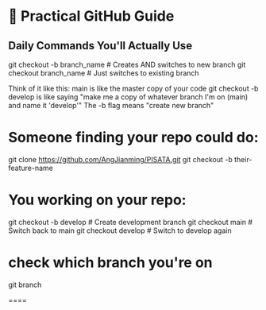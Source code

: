 # 🌙 Practical GitHub Guide

## Daily Commands You'll Actually Use

git checkout -b branch_name    # Creates AND switches to new branch
git checkout branch_name       # Just switches to existing branch

Think of it like this:
main is like the master copy of your code
git checkout -b develop is like saying "make me a copy of whatever branch I'm on (main) and name it 'develop'"
The -b flag means "create new branch"

# Someone finding your repo could do:
git clone https://github.com/AngJianming/PISATA.git
git checkout -b their-feature-name

# You working on your repo:
git checkout -b develop        # Create development branch
git checkout main             # Switch back to main
git checkout develop          # Switch to develop again

# check which branch you're on 
git branch


====

